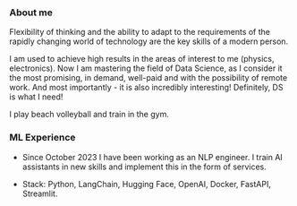 ### About me

Flexibility of thinking and the ability to adapt to the requirements of the rapidly changing world of technology are the key skills of a modern person.

I am used to achieve high results in the areas of interest to me (physics, electronics). Now I am mastering the field of Data Science, as I consider it the most promising, in demand, well-paid and with the possibility of remote work. And most importantly - it is also incredibly interesting! Definitely, DS is what I need!

I play beach volleyball and train in the gym.

### ML Experience

* Since October 2023 I have been working as an NLP engineer. I train AI assistants in new skills and implement this in the form of services.

* Stack: Python, LangChain, Hugging Face, OpenAI, Docker, FastAPI, Streamlit.

<!--
**ivan-kud/ivan-kud** is a ✨ _special_ ✨ repository because its `README.md` (this file) appears on your GitHub profile.

Here are some ideas to get you started:

- 🔭 I’m currently working on ...
- 🌱 I’m currently learning ...
- 👯 I’m looking to collaborate on ...
- 🤔 I’m looking for help with ...
- 💬 Ask me about ...
- 📫 How to reach me: ...
- 😄 Pronouns: ...
- ⚡ Fun fact: ...
-->

